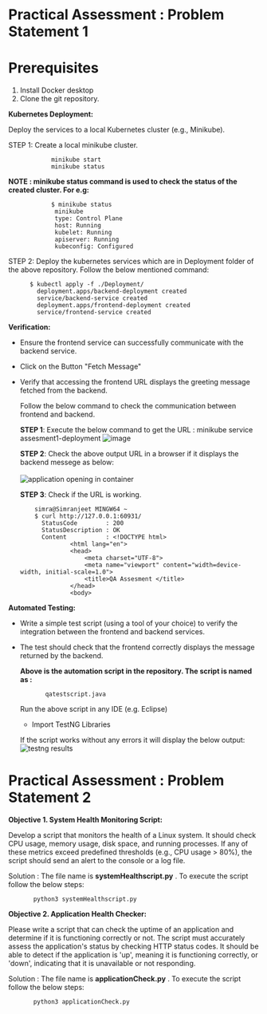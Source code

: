 # Practical Assessment : Problem Statement 1

# Prerequisites
1.	Install Docker desktop
2.	Clone the git repository.

**Kubernetes Deployment:**

Deploy the services to a local Kubernetes cluster (e.g., Minikube).

STEP 1: Create a local minikube cluster.
                
                minikube start
                minikube status

**NOTE : minikube status command is used to check the status of the created cluster. For e.g:**
                
                $ minikube status
                 minikube
                 type: Control Plane
                 host: Running
                 kubelet: Running
                 apiserver: Running
                 kubeconfig: Configured



STEP 2: Deploy the kubernetes services which are in Deployment folder of the above repository. Follow the below mentioned command:
          
          $ kubectl apply -f ./Deployment/
            deployment.apps/backend-deployment created
            service/backend-service created
            deployment.apps/frontend-deployment created
            service/frontend-service created



**Verification:**

- Ensure the frontend service can successfully communicate with the backend service.
- Click on the Button "Fetch Message"
- Verify that accessing the frontend URL displays the greeting message fetched from the backend.

  Follow the below command to check the communication between frontend and backend.

  **STEP 1**: Execute the below command to get the URL :
          minikube service assesment1-deployment
  ![image](https://github.com/user-attachments/assets/86639e66-9774-401c-9246-778fdd2c54c7)

  **STEP 2**: Check the above output URL in a browser if it displays the backend messege as below:<br>
         <br>![application opening in container](https://github.com/user-attachments/assets/fc0c780c-38c8-4a6d-8b8d-8be1d5de7f6f)


  **STEP 3**: Check if the URL is working.

          simra@Simranjeet MINGW64 ~
          $ curl http://127.0.0.1:60931/
            StatusCode        : 200
            StatusDescription : OK
            Content           : <!DOCTYPE html>
                    <html lang="en">
                    <head>
                        <meta charset="UTF-8">
                        <meta name="viewport" content="width=device-width, initial-scale=1.0">
                        <title>QA Assesment </title>
                    </head>
                    <body>



**Automated Testing:**

- Write a simple test script (using a tool of your choice) to verify the integration between the frontend and backend services.
- The test should check that the frontend correctly displays the message returned by the backend.

  **Above is the automation script in the repository. The script is named as :**

             qatestscript.java

  Run the above script in any IDE (e.g. Eclipse)
    -    Import TestNG Libraries

  If the script works without any errors it will display the below output:
             ![testng results](https://github.com/user-attachments/assets/0f1c1d05-f85e-41e3-a728-2575ea267cd5)



# Practical Assessment : Problem Statement 2

**Objective 1. System Health Monitoring Script:**

Develop a script that monitors the health of a Linux system. It should check
CPU usage, memory usage, disk space, and running processes. If any of
these metrics exceed predefined thresholds (e.g., CPU usage > 80%), the
script should send an alert to the console or a log file.

Solution : The file name is **systemHealthscript.py** . To execute the script follow the below steps:
           
           python3 systemHealthscript.py


**Objective 2. Application Health Checker:**

Please write a script that can check the uptime of an application and
determine if it is functioning correctly or not. The script must accurately
assess the application's status by checking HTTP status codes. It should be
able to detect if the application is 'up', meaning it is functioning correctly, or
'down', indicating that it is unavailable or not responding.

Solution : The file name is **applicationCheck.py** . To execute the script follow the below steps:

           python3 applicationCheck.py
